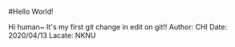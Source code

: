 #Hello World!


Hi human~
It's my first git change in edit on git!!
Author: CHI
Date:   2020/04/13
Lacate: NKNU

